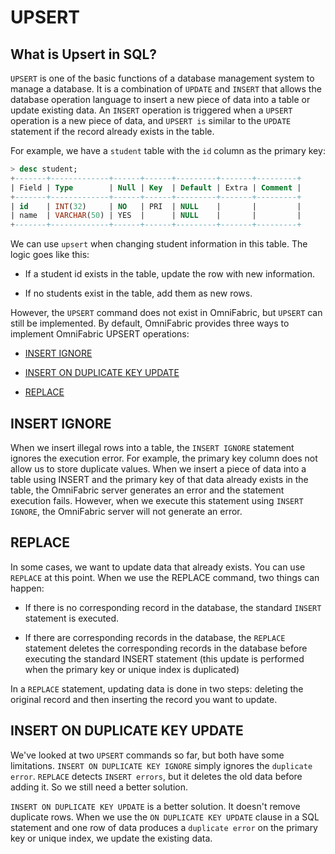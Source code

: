 # UPSERT

## What is Upsert in SQL?

`UPSERT` is one of the basic functions of a database management system to manage a database. It is a combination of `UPDATE` and `INSERT` that allows the database operation language to insert a new piece of data into a table or update existing data. An `INSERT` operation is triggered when a `UPSERT` operation is a new piece of data, and `UPSERT is` similar to the `UPDATE` statement if the record already exists in the table.

For example, we have a `student` table with the `id` column as the primary key:

```sql
> desc student;
+-------+-------------+------+------+---------+-------+---------+
| Field | Type        | Null | Key  | Default | Extra | Comment |
+-------+-------------+------+------+---------+-------+---------+
| id    | INT(32)     | NO   | PRI  | NULL    |       |         |
| name  | VARCHAR(50) | YES  |      | NULL    |       |         |
+-------+-------------+------+------+---------+-------+---------+
```

We can use `upsert` when changing student information in this table. The logic goes like this:

- If a student id exists in the table, update the row with new information.

- If no students exist in the table, add them as new rows.

However, the `UPSERT` command does not exist in OmniFabric, but `UPSERT` can still be implemented. By default, OmniFabric provides three ways to implement OmniFabric UPSERT operations:

- [INSERT IGNORE](insert-ignore.md)

- [INSERT ON DUPLICATE KEY UPDATE](insert-on-duplicate.md)

- [REPLACE](replace.md)

## INSERT IGNORE

When we insert illegal rows into a table, the `INSERT IGNORE` statement ignores the execution error. For example, the primary key column does not allow us to store duplicate values. When we insert a piece of data into a table using INSERT and the primary key of that data already exists in the table, the OmniFabric server generates an error and the statement execution fails. However, when we execute this statement using `INSERT IGNORE`, the OmniFabric server will not generate an error.

## REPLACE

In some cases, we want to update data that already exists. You can use `REPLACE` at this point. When we use the REPLACE command, two things can happen:

- If there is no corresponding record in the database, the standard `INSERT` statement is executed.

- If there are corresponding records in the database, the `REPLACE` statement deletes the corresponding records in the database before executing the standard INSERT statement (this update is performed when the primary key or unique index is duplicated)

In a `REPLACE` statement, updating data is done in two steps: deleting the original record and then inserting the record you want to update.

## INSERT ON DUPLICATE KEY UPDATE

We've looked at two `UPSERT` commands so far, but both have some limitations. `INSERT ON DUPLICATE KEY IGNORE` simply ignores the `duplicate error`. `REPLACE` detects `INSERT errors`, but it deletes the old data before adding it. So we still need a better solution.

`INSERT ON DUPLICATE KEY UPDATE` is a better solution. It doesn't remove duplicate rows. When we use the `ON DUPLICATE KEY UPDATE` clause in a SQL statement and one row of data produces a `duplicate error` on the primary key or unique index, we update the existing data.
